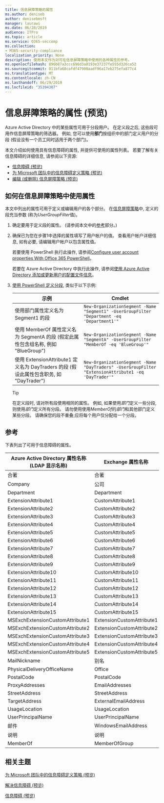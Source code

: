 ```yaml
---
title: 信息屏障策略的属性
ms.author: deniseb
author: denisebmsft
manager: laurawi
ms.date: 06/28/2019
audience: ITPro
ms.topic: article
ms.service: O365-seccomp
ms.collection:
- M365-security-compliance
localization_priority: None
description: 使用本文作为对可在信息屏障策略中使用的各种属性的参考。
ms.openlocfilehash: 896b87a3ccc696d3a8193e37237fe555d326ca52
ms.sourcegitcommit: 011bfa60cafdf47900aadf96a17eb275efa877c4
ms.translationtype: MT
ms.contentlocale: zh-CN
ms.lasthandoff: 06/29/2019
ms.locfileid: "35394307"
---
```

# <a name="attributes-for-information-barrier-policies-preview"></a>信息屏障策略的属性 (预览)

Azure Active Directory 中的某些属性可用于分段用户。 在定义段之后, 这些段可用作信息屏障策略的筛选器。 例如, 您可以使用**部门**按组织中的部门定义用户的分段 (假设没有一个员工同时适用于两个部门)。 

本文介绍如何使用具有信息障碍的属性, 并提供可使用的属性列表。 若要了解有关信息障碍的详细信息, 请参阅以下资源:
- [信息障碍 (预览)](information-barriers.md)
- [为 Microsoft 团队中的信息障碍定义策略 (预览)](information-barriers-policies.md)
- [编辑 (或删除) 信息屏障策略 (预览)](information-barriers-edit-segments-policies.md.md)

## <a name="how-to-use-attributes-in-information-barrier-policies"></a>如何在信息屏障策略中使用属性

本文中列出的属性可用于定义或编辑用户的各个部分。 在[信息屏障策略](information-barriers-policies.md)中, 定义的段充当参数 (称为*UserGroupFilter*值)。

1. 确定要用于定义段的属性。 (请参阅本文中的[参考](#reference)部分。)

2. 确保已为您在步骤1中选择的属性填写了用户帐户的值。 查看用户帐户详细信息, 如有必要, 请编辑用户帐户以包含属性值。 

    若要使用 PowerShell 执行此操作, 请参阅[Configure user account properties With Office 365 PowerShell](https://docs.microsoft.com/office365/enterprise/powershell/configure-user-account-properties-with-office-365-powershell)。

    若要在 Azure Active Directory 中执行此操作, 请参阅[使用 Azure Active Directory 添加或更新用户的配置文件信息](https://docs.microsoft.com/azure/active-directory/fundamentals/active-directory-users-profile-azure-portal)。

3. [使用 PowerShell 定义分段](information-barriers-policies.md#define-segments-using-powershell), 类似于以下示例:

    |示例  |Cmdlet  |
    |---------|---------|
    |使用部门属性定义名为 Segment1 的段     | `New-OrganizationSegment -Name "Segment1" -UserGroupFilter "Department -eq 'Department1'"`        |
    |使用 MemberOf 属性定义名为 SegmentA 的段 (假定此属性包含组名称, 例如 "BlueGroup")     | `New-OrganizationSegment -Name "SegmentA" -UserGroupFilter "MemberOf -eq 'BlueGroup'"`        |
    |使用 ExtensionAttribute1 定义名为 DayTraders 的段 (假设此属性包含职务, 如 "DayTrader")|`New-OrganizationSegment -Name "DayTraders" -UserGroupFilter "ExtensionAttribute1 -eq 'DayTrader'"` |

    > [!TIP]
    > 在定义段时, 请对所有段使用相同的属性。 例如, 如果使用*部门*定义一些分段, 则使用*部门*定义所有分段。 请勿使用使用*MemberOf*的*部门*和其他部门定义某些分段。 请确保您的段不重叠;应将每个用户仅分配给一个分段。 

## <a name="reference"></a>参考

下表列出了可用于信息障碍的属性。

|Azure Active Directory 属性名称 (LDAP 显示名称)  |Exchange 属性名称  |
|---------|---------|
|合著       | 合著        |
|Company     |公司         |
|Department     |Department         |
|ExtensionAttribute1 |CustomAttribute1  |
|ExtensionAttribute2 |CustomAttribute2  |
|ExtensionAttribute3 |CustomAttribute3  |
|ExtensionAttribute4 |CustomAttribute4  |
|ExtensionAttribute5 |CustomAttribute5  |
|ExtensionAttribute6 |CustomAttribute6  |
|ExtensionAttribute7 |CustomAttribute7  |
|ExtensionAttribute8 |CustomAttribute8  |
|ExtensionAttribute9 |CustomAttribute9  |
|ExtensionAttribute10 |CustomAttribute10  |
|ExtensionAttribute11 |CustomAttribute11  |
|ExtensionAttribute12 |CustomAttribute12  |
|ExtensionAttribute13 |CustomAttribute13  |
|ExtensionAttribute14 |CustomAttribute14  |
|ExtensionAttribute15 |CustomAttribute15  |
|MSExchExtensionCustomAttribute1 |ExtensionCustomAttribute1 |
|MSExchExtensionCustomAttribute2 |ExtensionCustomAttribute2 |
|MSExchExtensionCustomAttribute3 |ExtensionCustomAttribute3 |
|MSExchExtensionCustomAttribute4 |ExtensionCustomAttribute4 |
|MSExchExtensionCustomAttribute5 |ExtensionCustomAttribute5 |
|MailNickname |别名 |
|PhysicalDeliveryOfficeName |Office |
|PostalCode |PostalCode |
|ProxyAddresses |EmailAddresses |
|StreetAddress |StreetAddress |
|TargetAddress |ExternalEmailAddress |
|UsageLocation |UsageLocation |
|UserPrincipalName  |UserPrincipalName  |
|邮件   |WindowsEmailAddress    |
|说明    |说明    |
|MemberOf   |MemberOfGroup  |

## <a name="related-topics"></a>相关主题

[为 Microsoft 团队中的信息障碍定义策略 (预览)](information-barriers-policies.md)

[解决信息障碍 (预览)](information-barriers-troubleshooting.md)

[信息障碍 (预览)](information-barriers.md)



